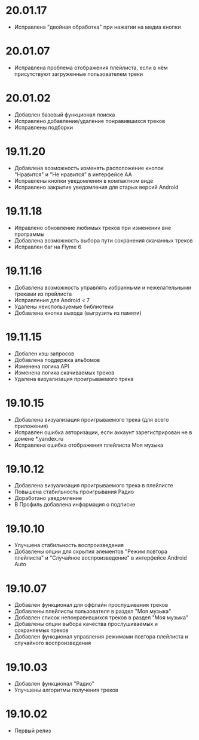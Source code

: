 20.01.17
========
* Исправлена "двойная обработка" при нажатии на медиа кнопки

20.01.07
========
* Исправлена проблема отображения плейлиста, если в нём присутствуют загруженные пользователем треки

20.01.02
========
* Добавлен базовый функционал поиска
* Исправлено добавление/удаление понравившихся треков
* Исправлены подборки

19.11.20
========
* Добавлена возможность изменять расположение кнопок "Нравится" и "Не нравится" в интерфейсе AA
* Исправлены кнопки уведомления в компактном виде
* Исправлено закрытие уведомления для старых версий Android

19.11.18
========
* Иправлено обновление любимых треков при изменении вне программы
* Добавлена возможность выбора пути сохранения скачанных треков
* Исправлен баг на Flyme 6

19.11.16
========
* Добавлена возможность управлять избранными и нежелательными треками из прейлиста
* Исправления для Android < 7
* Удалены неиспользуемые библиотеки
* Добавлена кнопка выхода (выгрузить из памяти)

19.11.15
========
* Добален кэш запросов
* Добавлена поддержка альбомов
* Изменена логика API
* Изменена логика скачиваемых треков
* Удалена визуализация проигрываемого трека

19.10.15
========
* Добавлена визуализация проигрываемого трека (для всего приложения)
* Исправлен ошибка авторизации, если аккаунт зарегистрирован не в домене *.yandex.ru
* Исправлена ошибка отображения плейлиста Моя музыка

19.10.12
========
* Добавлена визуализация проигрываемого трека в плейлисте
* Повышена стабильность проигрывания Радио
* Доработано уведомление
* В Профиль добавлена информация о подписке

19.10.10
========
* Улучшена стабильность воспроизведения
* Добавлены опции для скрытия элементов "Режим повтора плейлиста" и "Случайное воспроизведение"
в интерфейсе Android Auto

19.10.07
========
* Добавлен функционал для оффлайн прослушивания треков
* Добавлены плейлисты пользователя в раздел "Моя музыка"
* Добавлен список непонравившихся треков в раздел "Моя музыка"
* Добавлены опции выбора качества прослушиваемых и сохраняемых треков
* Добавлен функционал управления режимами повтора плейлиста и случайного воспроизведения

19.10.03
========
* Добавлен функционал "Радио"
* Улучшены алгоритмы получения треков

19.10.02
========
* Первый релиз